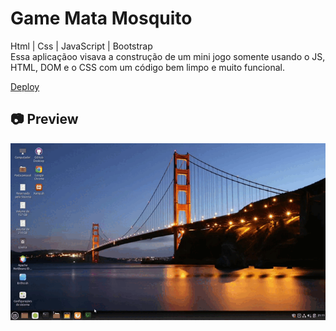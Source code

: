 # Game Mata Mosquito

<p>
Html | Css | JavaScript | Bootstrap<br>
Essa aplicaçãoo visava a construção de um mini jogo somente usando o JS, HTML, DOM e o CSS com um código bem limpo e muito funcional.
</p>

[Deploy](https://game-mata-mosquito-89g2f9aj0-lucasfpds.vercel.app/)<br>

<h2>📷 Preview</h2>

<img src="./cinnamon-20210408-12.gif">
